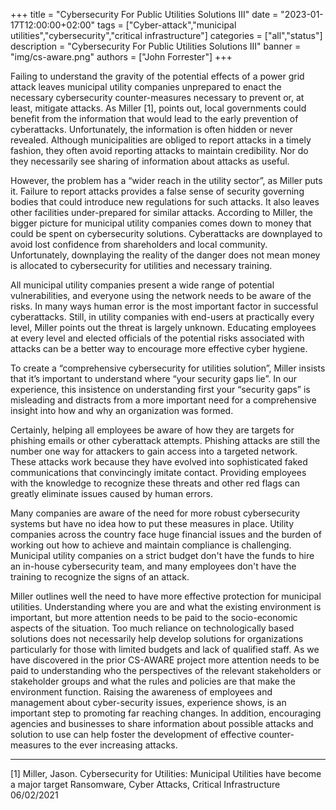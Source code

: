 +++
title = "Cybersecurity For Public Utilities Solutions III"
date = "2023-01-17T12:00:00+02:00"
tags = ["Cyber-attack","municipal utilities","cybersecurity","critical infrastructure"]
categories = ["all","status"]
description = "Cybersecurity For Public Utilities Solutions III"
banner = "img/cs-aware.png"
authors = ["John Forrester"]
+++


Failing to understand the gravity of the potential effects of a power grid attack leaves municipal utility companies unprepared to enact the necessary cybersecurity counter-measures necessary to prevent or, at least, mitigate attacks. As Miller [1], points out, local governments could benefit from the information that would lead to the early prevention of cyberattacks. Unfortunately, the information is often hidden or never revealed.  Although municipalities are obliged to report attacks in a timely fashion, they often avoid reporting attacks to maintain credibility. Nor do they necessarily see sharing of information about attacks as useful.

However, the problem has a “wider reach in the utility sector”, as Miller puts it. Failure to report attacks provides a false sense of security governing bodies that could introduce new regulations for such attacks. It also leaves other facilities under-prepared for similar attacks. According to Miller, the bigger picture for municipal utility companies comes down to money that could be spent on cybersecurity solutions. Cyberattacks are downplayed to avoid lost confidence from shareholders and local community. Unfortunately, downplaying the reality of the danger does not mean money is allocated to cybersecurity for utilities and necessary training. 

All municipal utility companies present a wide range of potential vulnerabilities, and everyone using the network needs to be aware of the risks. In many ways human error is the most important factor in successful cyberattacks. Still, in utility companies with end-users at practically every level, Miller points out the threat is largely unknown. Educating employees at every level and elected officials of the potential risks associated with attacks can be a better way to encourage more effective cyber hygiene. 

To create a “comprehensive cybersecurity for utilities solution”, Miller insists that it’s important to understand where “your security gaps lie”. In our experience, this insistence on understanding first your “security gaps” is misleading and distracts from a more important need for a comprehensive insight into how and why an organization was formed.

Certainly, helping all employees be aware of how they are targets for phishing emails or other cyberattack attempts. Phishing attacks are still the number one way for attackers to gain access into a targeted network. These attacks work because they have evolved into sophisticated faked communications that convincingly imitate contact. Providing employees with the knowledge to recognize these threats and other red flags can greatly eliminate issues caused by human errors. 

Many companies are aware of the need for more robust cybersecurity systems but have no idea how to put these measures in place. Utility companies across the country face huge financial issues and the burden of working out how to achieve and maintain compliance is challenging. Municipal utility companies on a strict budget don't have the funds to hire an in-house cybersecurity team, and many employees don't have the training to recognize the signs of an attack. 

Miller outlines well the need to have more effective protection for municipal utilities.  Understanding where you are and what the existing environment is important, but more attention needs to be paid to the socio-economic aspects of the situation.  Too much reliance on technologically based solutions does not necessarily help develop solutions for organizations particularly for those with limited budgets and lack of qualified staff.  As we have discovered in the prior CS-AWARE project more attention needs to be paid to understanding who the perspectives of the relevant stakeholders or stakeholder groups and what the rules and policies are that make the environment function.  Raising the awareness of employees and management about cyber-security issues, experience shows, is an important step to promoting far reaching changes.  In addition, encouraging agencies and businesses to share information about possible attacks and solution to use can help foster the development of effective counter-measures to the ever increasing attacks.

---

[1] Miller, Jason. Cybersecurity for Utilities: Municipal Utilities have become a major target Ransomware, Cyber Attacks, Critical Infrastructure 06/02/2021